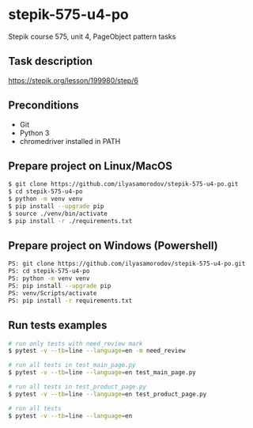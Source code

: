 # stepik-575-u4-po
Stepik course 575, unit 4, PageObject pattern tasks

## Task description
https://stepik.org/lesson/199980/step/6


## Preconditions
- Git
- Python 3
- chromedriver installed in PATH

## Prepare project on Linux/MacOS

```sh
$ git clone https://github.com/ilyasamorodov/stepik-575-u4-po.git
$ cd stepik-575-u4-po
$ python -m venv venv
$ pip install --upgrade pip
$ source ./venv/bin/activate
$ pip install -r ./requirements.txt
```

## Prepare project on Windows (Powershell)

```sh
PS: git clone https://github.com/ilyasamorodov/stepik-575-u4-po.git
PS: cd stepik-575-u4-po
PS: python -m venv venv
PS: pip install --upgrade pip
PS: venv/Scripts/activate
PS: pip install -r requirements.txt
```

## Run tests examples

```sh
# run only tests with need_review mark
$ pytest -v --tb=line --language=en -m need_review

# run all tests in test_main_page.py
$ pytest -v --tb=line --language=en test_main_page.py

# run all tests in test_product_page.py
$ pytest -v --tb=line --language=en test_product_page.py

# run all tests
$ pytest -v --tb=line --language=en
```